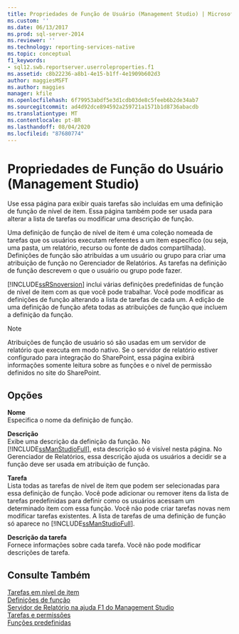 ```yaml
---
title: Propriedades de Função de Usuário (Management Studio) | Microsoft Docs
ms.custom: ''
ms.date: 06/13/2017
ms.prod: sql-server-2014
ms.reviewer: ''
ms.technology: reporting-services-native
ms.topic: conceptual
f1_keywords:
- sql12.swb.reportserver.userroleproperties.f1
ms.assetid: c8b22236-a8b1-4e15-b1ff-4e1909b602d3
author: maggiesMSFT
ms.author: maggies
manager: kfile
ms.openlocfilehash: 6f79953abdf5e3d1cdb03de8c5feeb6b2de34ab7
ms.sourcegitcommit: ad4d92dce894592a259721a1571b1d8736abacdb
ms.translationtype: MT
ms.contentlocale: pt-BR
ms.lasthandoff: 08/04/2020
ms.locfileid: "87680774"
---
```

# <a name="user-role-properties-management-studio"></a>Propriedades de Função do Usuário (Management Studio)
  Use essa página para exibir quais tarefas são incluídas em uma definição de função de nível de item. Essa página também pode ser usada para alterar a lista de tarefas ou modificar uma descrição de função.  
  
 Uma definição de função de nível de item é uma coleção nomeada de tarefas que os usuários executam referentes a um item específico (ou seja, uma pasta, um relatório, recurso ou fonte de dados compartilhada). Definições de função são atribuídas a um usuário ou grupo para criar uma atribuição de função no Gerenciador de Relatórios. As tarefas na definição de função descrevem o que o usuário ou grupo pode fazer.  
  
 [!INCLUDE[ssRSnoversion](../../includes/ssrsnoversion-md.md)] inclui várias definições predefinidas de função de nível de item com as que você pode trabalhar. Você pode modificar as definições de função alterando a lista de tarefas de cada um. A edição de uma definição de função afeta todas as atribuições de função que incluem a definição da função.  
  
> [!NOTE]  
>  Atribuições de função de usuário só são usadas em um servidor de relatório que executa em modo nativo. Se o servidor de relatório estiver configurado para integração do SharePoint, essa página exibirá informações somente leitura sobre as funções e o nível de permissão definidos no site do SharePoint.  
  
## <a name="options"></a>Opções  
 **Nome**  
 Especifica o nome da definição de função.  
  
 **Descrição**  
 Exibe uma descrição da definição da função. No [!INCLUDE[ssManStudioFull](../../includes/ssmanstudiofull-md.md)], esta descrição só é visível nesta página. No Gerenciador de Relatórios, essa descrição ajuda os usuários a decidir se a função deve ser usada em atribuição de função.  
  
 **Tarefa**  
 Lista todas as tarefas de nível de item que podem ser selecionadas para essa definição de função. Você pode adicionar ou remover itens da lista de tarefas predefinidas para definir como os usuários acessam um determinado item com essa função. Você não pode criar tarefas novas nem modificar tarefas existentes. A lista de tarefas de uma definição de função só aparece no [!INCLUDE[ssManStudioFull](../../includes/ssmanstudiofull-md.md)].  
  
 **Descrição da tarefa**  
 Fornece informações sobre cada tarefa. Você não pode modificar descrições de tarefa.  
  
## <a name="see-also"></a>Consulte Também  
 [Tarefas em nível de item](../security/tasks-and-permissions-item-level-tasks.md)   
 [Definições de função](../security/role-definitions.md)   
 [Servidor de Relatório na ajuda F1 do Management Studio](report-server-in-management-studio-f1-help.md)   
 [Tarefas e permissões](../security/tasks-and-permissions.md)   
 [Funções predefinidas](../security/role-definitions-predefined-roles.md)  
  
  

